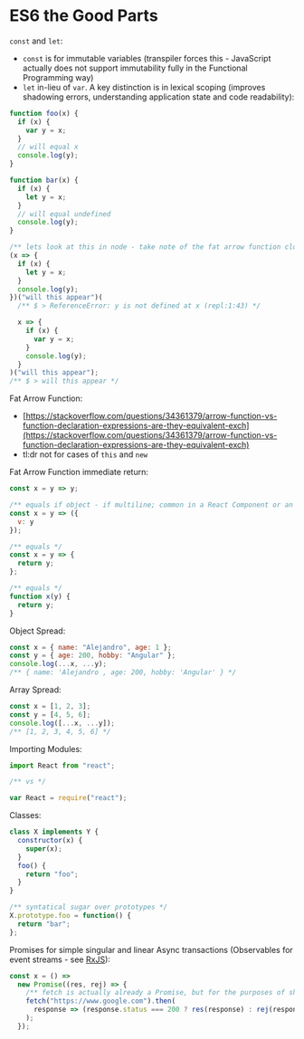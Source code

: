 # ES6 the Good Parts

`const` and `let`:

* `const` is for immutable variables (transpiler forces this - JavaScript actually does not support immutability fully in the Functional Programming way)
* `let` in-lieu of `var`. A key distinction is in lexical scoping (improves shadowing errors, understanding application state and code readability):

```js
function foo(x) {
  if (x) {
    var y = x;
  }
  // will equal x
  console.log(y);
}

function bar(x) {
  if (x) {
    let y = x;
  }
  // will equal undefined
  console.log(y);
}

/** lets look at this in node - take note of the fat arrow function closure; detailed below */
(x => {
  if (x) {
    let y = x;
  }
  console.log(y);
})("will this appear")(
  /** $ > ReferenceError: y is not defined at x (repl:1:43) */

  x => {
    if (x) {
      var y = x;
    }
    console.log(y);
  }
)("will this appear");
/** $ > will this appear */
```

Fat Arrow Function:

* [https://stackoverflow.com/questions/34361379/arrow-function-vs-function-declaration-expressions-are-they-equivalent-exch](https://stackoverflow.com/questions/34361379/arrow-function-vs-function-declaration-expressions-are-they-equivalent-exch)
* tl:dr not for cases of `this` and `new`

Fat Arrow Function immediate return:

```js
const x = y => y;

/** equals if object - if multiline; common in a React Component or an immediate Object return */
const x = y => ({
  v: y
});

/** equals */
const x = y => {
  return y;
};

/** equals */
function x(y) {
  return y;
}
```

Object Spread:

```js
const x = { name: "Alejandro", age: 1 };
const y = { age: 200, hobby: "Angular" };
console.log(...x, ...y);
/** { name: 'Alejandro , age: 200, hobby: 'Angular' } */
```

Array Spread:

```js
const x = [1, 2, 3];
const y = [4, 5, 6];
console.log([...x, ...y]);
/** [1, 2, 3, 4, 5, 6] */
```

Importing Modules:

```js
import React from "react";

/** vs */

var React = require("react");
```

Classes:

```js
class X implements Y {
  constructor(x) {
    super(x);
  }
  foo() {
    return "foo";
  }
}

/** syntatical sugar over prototypes */
X.prototype.foo = function() {
  return "bar";
};
```

Promises for simple singular and linear Async transactions (Observables for event streams - see [RxJS](reactivex.io/rxjs)):

```js
const x = () =>
  new Promise((res, rej) => {
    /** fetch is actually already a Promise, but for the purposes of showing a native constructor  */
    fetch("https://www.google.com").then(
      response => (response.status === 200 ? res(response) : rej(response))
    );
  });
```
